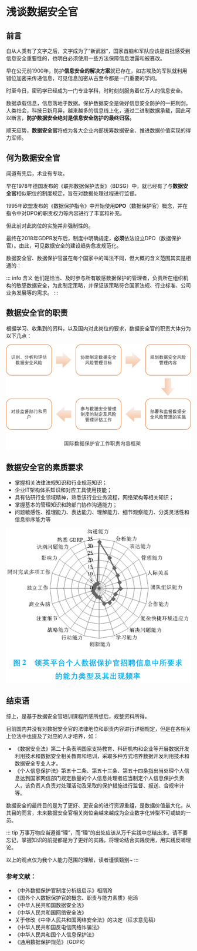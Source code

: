 # 浅谈数据安全官

## 前言
自从人类有了文字之后，文字成为了“新武器”，国家首脑和军队应该是首批感受到信息安全重要性的，也明白必须使用一些方法保障信息泄露和被篡改。

早在公元前1900年，防护**信息安全的解决方案**就已存在，如古埃及的军队就利用错位加密来传递信息，可见信息加密从古至今都是一门重要的学问。

时至今日，密码学已经成为一门专业学科，时时刻刻服务着亿万人的信息安全。

数据承载信息，信息落地于数据。保护数据安全是做好信息安全防护的一把利剑。人类社会，科技日新月异，越来越多的信息线上化，通过二进制数据承载，因此可以断言，**防护数据安全绝对是信息安全防护的最终归宿。**

顺天应势，**数据安全官**将成为各大企业内部统筹数据安全、推进数据价值实现的得力军师。

## 何为数据安全官

闻道有先后，术业有专攻。

早在1978年德国发布的《联邦数据保护法案》（BDSG）中，就已经有了与**数据安全官**相似职位的制度规定，旨在对数据处理过程进行监督。

1995年欧盟发布的《数据保护指令》中开始使用**DPO**（数据保护官）概念，并在指令中对DPO的职责权力等内容进行了丰富和补充。

但此前对此岗位的实施并非强制性的。

最终在2018年GDPR发布后，制度中明确规定，**必须**依法设立DPO（数据保护官）。由此，可见数据安全的建设趋势愈发规范化。

数据安全官、数据保护官虽在每个国家中的叫法不同，但大概的含义范围其实是相通的：

::: info 含义
他们是恰当、及时参与所有敏感数据保护的管理者，负责所在组织机构的敏感数据安全，为此制定策略，并保证该策略符合国家法规、行业标准、公司业务发展等的需求。
:::

## 数据安全官的职责

根据学习、收集到的资料，以及国内对此岗位的要求，数据安全官的职责大体分为以下几点：

![职责](./image/浅谈数据安全官图1.jpg)

## 数据安全官的素质要求

- 掌握相关法律法规知识和行业规范知识；
- 企业IT架构体系知识和对应工具使用技能；
- 具有钻研行业领域精神，熟悉该行业业务流程，网络架构等相关知识；
- 掌握基本的管理知识和跨部门协作沟通能力；
- 问题敏感性、推理能力、表达能力、理解能力、细节观察能力、分类灵活性和信息排序能力等

![职责](./image/浅谈数据安全官图2.jpg)


## 结束语

综上，是基于数据安全官培训课程所感所想后，规整资料所得。

目前国内并没有对数据安全官的法律地位和职责内容进行详细规定，但是在各相关上位法中也提及了对应的人才培养，如：

- 《数据安全法》第二十条表明国家支持教育、科研机构和企业等开展数据开发利用技术和数据安全相关教育和培训，采取多种方式培养数据开发利用技术和数据安全专业人才。
- 《个人信息保护法》第五十二条、第五十三条、第五十四条指出当处理个人信息达到国家网信部门规定数量的个人信息处理者应当制定个人信息保护负责人，该负责人负责对处理活动及采取的保护措施进行监督、报送、合规审计等。

数据安全的最终目的是为了更好、更安全的进行资源重组，是数据价值最大化，从其目的而言，未来数据安全官相关岗位会越来越成为企业数字化转型不可或缺的一员。

::: tip
万事万物应当遵循“理”，而“理”的出处应该从万千实践中总结出来。请不要忘记，掌握知识的前提都是为了更好的实践，将理论结合实践使用，用实践反哺理论。

以上的观点仅为我个人能力范围的理解，读者谨慎甄别~
::: 

### 参考文献：

- 《中外数据保护官制度分析级启示》相丽玲
- 《国外个人数据保护官的概念、职责与能力素质》宛玲
- 《中华人民共和国数据安全法》
- 《中华人民共和国网络安全法》
- 关于修改《中华人民共和国网络安全法》的决定（征求意见稿）
- 《中华人民共和国反电信网络诈骗法》
- 《中华人民共和国个人信息保护法》
- 《通用数据保护规范》（GDPR）
